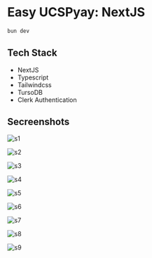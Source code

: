 # Easy UCSPyay: NextJS

```sh
bun dev
```

## Tech Stack
- NextJS
- Typescript
- Tailwindcss
- TursoDB
- Clerk Authentication

## Secreenshots

![s1](https://github.com/linhtutkyawdev/easy-ucspyay/blob/master/public/screenshots/s-1.png?raw=true)

![s2](https://github.com/linhtutkyawdev/easy-ucspyay/blob/master/public/screenshots/s-2.png?raw=true)

![s3](https://github.com/linhtutkyawdev/easy-ucspyay/blob/master/public/screenshots/s-3.jpg?raw=true)

![s4](https://github.com/linhtutkyawdev/easy-ucspyay/blob/master/public/screenshots/s-4.jpg?raw=true)

![s5](https://github.com/linhtutkyawdev/easy-ucspyay/blob/master/public/screenshots/s-5.jpg?raw=true)

![s6](https://github.com/linhtutkyawdev/easy-ucspyay/blob/master/public/assets/images/screenshots/s-6.jpg?raw=true)

![s7](https://github.com/linhtutkyawdev/easy-ucspyay/blob/master/public/assets/images/screenshots/s-7.jpg?raw=true)

![s8](https://github.com/linhtutkyawdev/easy-ucspyay/blob/master/public/assets/images/screenshots/s-8.jpg?raw=true)

![s9](https://github.com/linhtutkyawdev/easy-ucspyay/blob/master/public/assets/images/screenshots/s-9.jpg?raw=true)